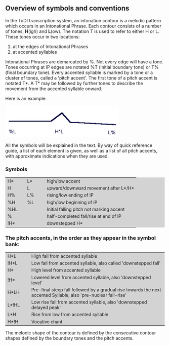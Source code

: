Overview of symbols and conventions
-----------------------------------

In the ToDI transcription system, an intonation contour is a melodic pattern which occurs in an Intonational Phrase. Each contour consists of a number of tones, **H**(igh) and **L**(ow). The notation T is used to refer to either H or L. These tones occur in two locations:

1.  at the edges of Intonational Phrases
2.  at accented syllables

Intonational Phrases are demarcated by %. Not every edge will have a tone. Tones occurring at IP edges are notated %T (initial boundary tone) or T% (final boundary tone). Every accented syllable is marked by a tone or a cluster of tones, called a 'pitch accent'. The first tone of a pitch accent is notated T\*. A T\* may be followed by further tones to describe the movement from the accented syllable onward.

Here is an example:

![](./audio/gif/voorb.gif)

All the symbols will be explained in the text. By way of quick reference guide, a list of each element is given, as well as a list of all pitch accents, with approximate indications when they are used.

### Symbols

<TABLE BGCOLOR="lightgrey" WIDTH="100%" BORDER=0 CELLPADDING=4 CELLSPACING=0>

<TR><TD WIDTH="15%">H*</TD><TD WIDTH="15%">L*</TD><TD WIDTH="*">high/low accent</TD></TR>

<TR><TD>H</TD><TD>L</TD><TD>upward/downward movement after L*/H*</TD></TR>

<TR><TD>H%</TD><TD>L%</TD><TD>rising/low ending of IP</TD></TR>

<TR><TD>%H</TD><TD>%L</TD><TD>high/low beginning of IP</TD></TR>

<TR><TD COLSPAN=2>%HL</TD><TD>Initial falling pitch not marking accent</TD></TR>

<TR><TD COLSPAN=2>%</TD><TD>half-completed fall/rise at end of IP</TD></TR>

<TR><TD COLSPAN=2>!H*</TD><TD>downstepped H*</TD></TR>

</TABLE>

### The pitch accents, in the order as they appear in the symbol bank:

<TABLE BGCOLOR="lightgrey" WIDTH="100%" BORDER=0 CELLPADDING=4 CELLSPACING=0>

<TR><TD WIDTH="15%">H*L</TD><TD WIDTH="*">High fall from accented syllable</TD></TR>

<TR><TD>!H*L</TD><TD>Low fall from accented syllable, also called 'downstepped fall'</TD></TR>

<TR><TD>H*</TD><TD>High level from accented syllable</TD></TR>

<TR><TD>!H*</TD><TD>Lowered level from accented syllable, also 'downstepped level'</TD></TR>

<TR><TD>H*LH</TD><TD>Pre-final steep fall followed by a gradual rise towards the next accented Syllable, also 'pre-nuclear fall-rise'</TD></TR>

<TR><TD>L*!HL</TD><TD>Low rise fall from accented syllable, also 'downstepped delayed peak'</TD></TR>

<TR><TD>L*H</TD><TD>Rise from low from accented syllable</TD></TR>
<TR><TD>H*!H</TD><TD>Vocative chant</TD></TR>


</TABLE>

The melodic shape of the contour is defined by the consecutive contour shapes defined by the boundary tones and the pitch accents.
